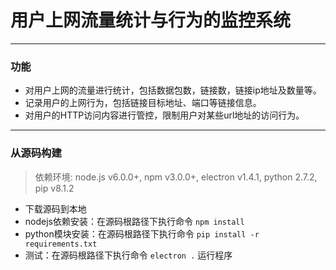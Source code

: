 # 用户上网流量统计与行为的监控系统

---
### 功能

* 对用户上网的流量进行统计，包括数据包数，链接数，链接ip地址及数量等。
* 记录用户的上网行为，包括链接目标地址、端口等链接信息。
* 对用户的HTTP访问内容进行管控，限制用户对某些url地址的访问行为。

---
### 从源码构建

>依赖环境: node.js v6.0.0+, npm v3.0.0+, electron v1.4.1, python 2.7.2, pip v8.1.2

* 下载源码到本地
* nodejs依赖安装：在源码根路径下执行命令 `npm install`
* python模块安装：在源码根路径下执行命令 `pip install -r requirements.txt`
* 测试：在源码根路径下执行命令 `electron .` 运行程序
